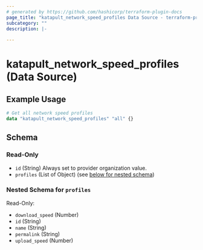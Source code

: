 ```yaml
---
# generated by https://github.com/hashicorp/terraform-plugin-docs
page_title: "katapult_network_speed_profiles Data Source - terraform-provider-katapult"
subcategory: ""
description: |-
  
---
```


# katapult_network_speed_profiles (Data Source)



## Example Usage

```terraform
# Get all network speed profiles
data "katapult_network_speed_profiles" "all" {}
```

<!-- schema generated by tfplugindocs -->
## Schema

### Read-Only

- `id` (String) Always set to provider organization value.
- `profiles` (List of Object) (see [below for nested schema](#nestedatt--profiles))

<a id="nestedatt--profiles"></a>
### Nested Schema for `profiles`

Read-Only:

- `download_speed` (Number)
- `id` (String)
- `name` (String)
- `permalink` (String)
- `upload_speed` (Number)
